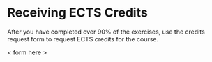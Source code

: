 # Receiving ECTS Credits

After you have completed over 90% of the exercises,
use the credits request form to request ECTS credits for the course.

< form here >
